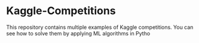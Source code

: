 # Kaggle-Competitions
This repository contains multiple examples of Kaggle competitions. You can see how to solve them by applying ML algorithms in Pytho

